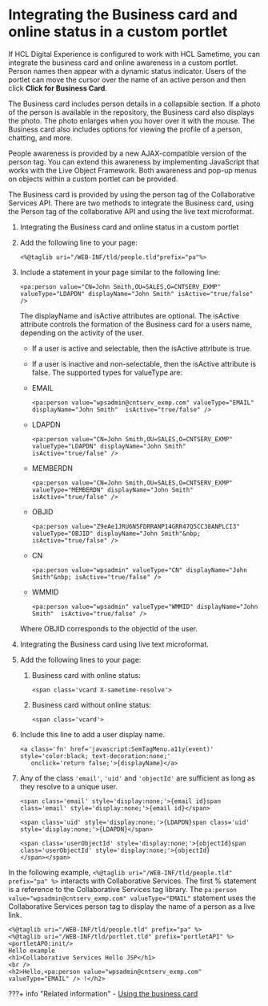 # Integrating the Business card and online status in a custom portlet

If HCL Digital Experience is configured to work with HCL Sametime, you can integrate the business card and online awareness in a custom portlet. Person names then appear with a dynamic status indicator. Users of the portlet can move the cursor over the name of an active person and then click **Click for Business Card**.

The Business card includes person details in a collapsible section. If a photo of the person is available in the repository, the Business card also displays the photo. The photo enlarges when you hover over it with the mouse. The Business card also includes options for viewing the profile of a person, chatting, and more.

People awareness is provided by a new AJAX-compatible version of the person tag. You can extend this awareness by implementing JavaScript that works with the Live Object Framework. Both awareness and pop-up menus on objects within a custom portlet can be provided.

The Business card is provided by using the person tag of the Collaborative Services API. There are two methods to integrate the Business card, using the Person tag of the collaborative API and using the live text microformat.

1.  Integrating the Business card and online status in a custom portlet
2.  Add the following line to your page:

    ```
    <%@taglib uri="/WEB-INF/tld/people.tld"prefix="pa"%>
    
    ```

3.  Include a statement in your page similar to the following line:

    ```
    <pa:person value="CN=John Smith,OU=SALES,O=CNTSERV_EXMP" valueType="LDAPDN" displayName="John Smith" isActive="true/false" />
    ```

    The displayName and isActive attributes are optional. The isActive attribute controls the formation of the Business card for a users name, depending on the activity of the user.

    -   If a user is active and selectable, then the isActive attribute is true.
    -   If a user is inactive and non-selectable, then the isActive attribute is false.
    The supported types for valueType are:

    -   EMAIL

        ```
        <pa:person value="wpsadmin@cntserv_exmp.com" valueType="EMAIL" displayName="John Smith"  isActive="true/false" />
        ```

    -   LDAPDN

        ```
        <pa:person value="CN=John Smith,OU=SALES,O=CNTSERV_EXMP" valueType="LDAPDN" displayName="John Smith" isActive="true/false" />
        ```

    -   MEMBERDN

        ```
        <pa:person value="CN=John Smith,OU=SALES,O=CNTSERV_EXMP" valueType="MEMBERDN" displayName="John Smith" isActive="true/false" />
        ```

    -   OBJID

        ```
        <pa:person value="Z9eAe1JRU6N5FDRRANP14GRR47Q5CC38ANPLCI3" valueType="OBJID" displayName="John Smith"&nbp; isActive="true/false" />
        ```

    -   CN

        ```
        <pa:person value="wpsadmin" valueType="CN" displayName="John Smith"&nbp; isActive="true/false" />
        ```

    -   WMMID

        ```
        <pa:person value="wpsadmin" valueType="WMMID" displayName="John Smith"  isActive="true/false" />
        ```

    Where OBJID corresponds to the objectId of the user.

4.  Integrating the Business card using live text microformat.
5.  Add the following lines to your page:

    1.  Business card with online status:

        ```
        <span class='vcard X-sametime-resolve'>
        ```

    2.  Business card without online status:

        ```
        <span class='vcard'>
        ```

6.  Include this line to add a user display name.

    ```
    <a class='fn' href='javascript:SemTagMenu.a11y(event)' style='color:black; text-decoration:none;' 
       onclick='return false;'>{displayName}</a>
    ```

7.  Any of the class `'email'`, `'uid'` and `'objectId'` are sufficient as long as they resolve to a unique user.

    ```
    <span class='email' style='display:none;'>{email id}span class='email' style='display:none;'>{email id}</span>
    ```

    ```
    <span class='uid' style='display:none;'>{LDAPDN}span class='uid' style='display:none;'>{LDAPDN}</span>
    ```

    ```
    <span class='userObjectId' style='display:none;'>{objectId}span class='userObjectId' style='display:none;'>{objectId}
    </span></span>
    ```


In the following example, `<%@taglib uri="/WEB-INF/tld/people.tld" prefix="pa" %>` interacts with Collaborative Services. The first % statement is a reference to the Collaborative Services tag library. The `pa:person value="wpsadmin@cntserv_exmp.com" valueType="EMAIL"` statement uses the Collaborative Services person tag to display the name of a person as a live link.

```
<%@taglib uri="/WEB-INF/tld/people.tld" prefix="pa" %>
<%@taglib uri="/WEB-INF/tld/portlet.tld" prefix="portletAPI" %>
<portletAPO:init/>
Hello example
<h1>Collaborative Services Hello JSP</h1>
<br />
<h2>Hello,<pa:person value="wpsadmin@cntserv_exmp.com" valueType="EMAIL" /> !</h2>
```


???+ info "Related information"
    - [Using the business card](../../../build_sites/social_rendering/customizing_view_definitions/customizing_visualdesign/soc_rendr_use_biz_card.md)


